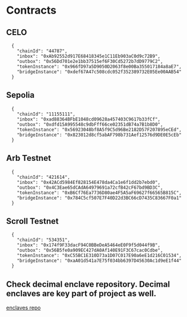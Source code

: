 # Contracts

## CELO

```
  {
    "chainId": "44787",
    "inbox": "0xAb92552d917E68418345e1C11Eb903aC0d9c72B9",
    "outbox": "0x56Dd701e2e1bb37515ef6F30Cd5272b7dD9779C2",
    "tokenInstance": "0x966fD97a5D9050D2063f8e00Ba355017184a8aE7",
    "bridgeInstance": "0xdef67A47c508cdc052f352389732E05Ee00AAB54"
  }
```

## Sepolia

```
  {
    "chainId": "11155111",
    "inbox": "0xad88364BFbE1048cd09628a457403C9617b33fCf",
    "outbox": "0xdfd15A995548c9dbFff66ce02351dB74a7B1b8D0",
    "tokenInstance": "0x56923048bf8A5f9C5d96Be2182D57F207895eCEd",
    "bridgeInstance": "0x823012d8cf5abAF798b731Aef12576d9DE0E5cEb"
  }

```

## Arb Testnet

```
  {
    "chainId": "421614",
    "inbox": "0x42ACd5984Ef828154E478da4Ca1e6f1dd2b7ebd0",
    "outbox": "0x4C3Eae65dCAdA64979691a72cfB42cF67bd9BD3C",
    "tokenInstance": "0xB6Cf76Ea7736D80ae4F5A5aF69627f66565B815C",
    "bridgeInstance": "0x784C5cf507E7F40D22d3BC66cD7435C83667F0a1"
  }
```

## Scroll Testnet

```
  {
    "chainId": "534351",
    "inbox": "0x174f9F33dacF94C0BBeDeA5464eE0F9f5d044f9B",
    "outbox": "0x56B5fe0a909EC427dA0Af140E91F3C67cac0Cdbe",
    "tokenInstance": "0xC55BC1E310D73a1D07C017E90a6eE1d216C01534",
    "bridgeInstance": "0xaA01d541a7E75f034bb6397D45630Ac1d9eE1f44"
  }
```

## Check decimal enclave repository. Decimal enclaves are key part of project as well.

[enclaves repo](https://github.com/its-adityajohri/ETHIndia2023_enclaves.git)
